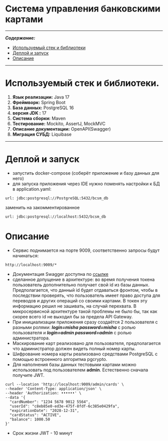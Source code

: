 # Система управления банковскими картами

---
___Содержание:___
- [Используемый стек и библиотеки](#используемый-стек-и-библиотеки)
- [Деплой и запуск](#деплой-и-запуск)
- [Описание](#описание)
___     

# Используемый стек и библиотеки.
1. **Язык реализации:** Java 17
2. **Фреймворк:** Spring Boot
3. **База данных:**  PostgreSQL 16
4. **версия JDK :** 17
5. **Система сборки:** Maven
6. **Тестирование:** Mockito, AssertJ, MockMVC
7. **Описание документации:** OpenAPI(Swagger)
8. **Миграция СУБД:** Liquibase
___

# Деплой и запуск
- запустить docker-compose (соберёт приложение и базу данных для него)
- для запуска приложения через IDE нужно поменять настройки к БД в application.yaml:
~~~
url: jdbc:postgresql://PostgreSQL:5432/bcsm_db
~~~
заменить на закомментированное
~~~
url: jdbc:postgresql://localhost:5432/bcsm_db
~~~

# Описание
- Сервис поднимается на порте 9009, соответственно запросы будут начинаться:
~~~
http://localhost:9009/*
~~~
- Документация Swagger доступна по [ссылке](http://localhost:9009/swagger-ui/index.html)
- сделанное допущение в архитектуре: во время получения токена пользователь дополнительно получает свой id из базы данных. Предполагается, что данный id будет отдаваться фронтом, чтобы в последствии проверять, что пользователь имеет право доступа для переводов и других операций со своими картами. В токен эту информацию решил не зашивать, на случай перехвата. В микросервисной архитектуре такой проблемы не было бы, так как скорее всего id не выходил бы за предела API Gateway.
- При инициализации приложения сразу создаётся 2 пользователя с разными ролями: ***login=misha password=misha*** с ролью пользователя и ***login=admin password=admin*** с ролью администратора.
- Маскирование карт реализовано для пользователя, предполагается что администратор должен видеть полный номер карты.
- Шифрование номера карты реализовано средствами PostgreSQL с помощью встроенного алгоритма pgcrypto.
- Для наполнения базы данных тестовыми картами можно использовать под пользователем **admin**. Естественно сначала получите JWT.
~~~
curl --location 'http://localhost:9009/admin/cards' \
--header 'Content-Type: application/json' \
--header 'Authorization: ••••••' \
--data '{
  "cardNumber": "1234 5678 9012 5564",
  "userId": "c8eb85e0-ed3e-475f-8fdf-6c385e0429fa",
  "expirationDate": "2028-12-31",
  "cardStatus": "ACTIVE",
  "balance": 1000.50
}'
~~~
- Срок жизни JWT - 10 минут